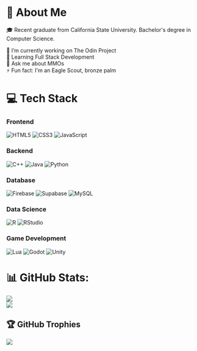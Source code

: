 # 💫 About Me


🎓 Recent graduate from California State University. Bachelor's degree in Computer Science.<br>

🔭 I’m currently working on The Odin Project<br>
🌱 Learning Full Stack Development<br>
💬 Ask me about MMOs<br>
⚡ Fun fact: I'm an Eagle Scout, bronze palm


<!-- ## 🌐 Socials
[![LinkedIn](https://img.shields.io/badge/LinkedIn-%230077B5.svg?logo=linkedin&logoColor=white)](https://linkedin.com/in/jacobarmstrongcs)  -->

# 💻 Tech Stack

### Frontend
![HTML5](https://img.shields.io/badge/html5-%23E34F26.svg?style=for-the-badge&logo=html5&logoColor=white) ![CSS3](https://img.shields.io/badge/css3-%231572B6.svg?style=for-the-badge&logo=css3&logoColor=white) ![JavaScript](https://img.shields.io/badge/javascript-%23323330.svg?style=for-the-badge&logo=javascript&logoColor=%23F7DF1E)

### Backend
![C++](https://img.shields.io/badge/c++-%2300599C.svg?style=for-the-badge&logo=c%2B%2B&logoColor=white) ![Java](https://img.shields.io/badge/java-%23ED8B00.svg?style=for-the-badge&logo=openjdk&logoColor=white) ![Python](https://img.shields.io/badge/python-3670A0?style=for-the-badge&logo=python&logoColor=ffdd54)

### Database
![Firebase](https://img.shields.io/badge/firebase-ffca28?style=for-the-badge&logo=firebase&logoColor=black) ![Supabase](https://img.shields.io/badge/Supabase-3ECF8E?style=for-the-badge&logo=supabase&logoColor=white) ![MySQL](https://img.shields.io/badge/mysql-4479A1.svg?style=for-the-badge&logo=mysql&logoColor=white)

### Data Science
![R](https://img.shields.io/badge/r-%23276DC3.svg?style=for-the-badge&logo=r&logoColor=white) ![RStudio](https://img.shields.io/badge/RStudio-4285F4?style=for-the-badge&logo=rstudio&logoColor=white)

### Game Development
![Lua](https://img.shields.io/badge/lua-%232C2D72.svg?style=for-the-badge&logo=lua&logoColor=white) ![Godot](https://img.shields.io/badge/GODOT-%23FFFFFF.svg?style=for-the-badge&logo=godot-engine) ![Unity](https://img.shields.io/badge/unity-%23000000.svg?style=for-the-badge&logo=unity&logoColor=white)

# 📊 GitHub Stats:
![](https://summary-card-orpin.vercel.app/api/cards/profile-details?username=Jacob-Armstrong&theme=tokyonight)<br/>
![](https://github-readme-stats-cyan-nine-99.vercel.app/api/top-langs/?username=Jacob-Armstrong&theme=tokyonight&hide_border=true&include_all_commits=true&count_private=true&exclude_repo=github-readme-stats,Social-Mania,portfolio&hide=shaderlab,HLSL,TypeScript,ASP.Net&layout=pie)<br/>

## 🏆 GitHub Trophies
![](https://github-profile-trophy.vercel.app/?username=jacob-armstrong&theme=tokyonight&no-frame=true&no-bg=false&margin-w=4&title=MultiLanguage,Commits,PullRequest,Experience,Issues,Repositories)
